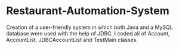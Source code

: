 # Restaurant-Automation-System
Creation of a user-friendly system in which both Java and a MySQL database were used with the help of JDBC. I coded all of Account, AccountList, JDBCAccountList and TestMain classes.
